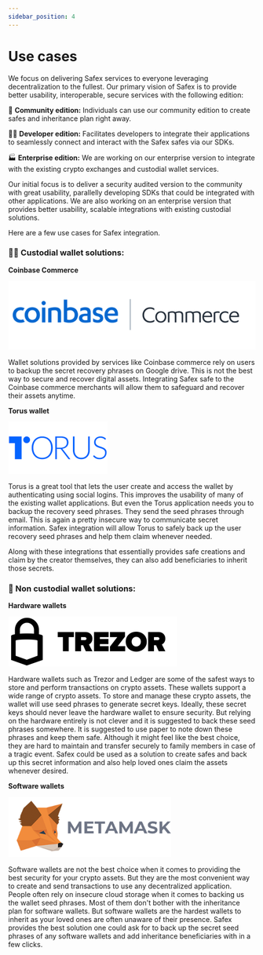 ```yaml
---
sidebar_position: 4
---
```


# Use cases


We focus on delivering Safex services to everyone leveraging decentralization to the fullest. Our primary vision of Safex is to provide better usability, interoperable, secure services with the following edition:

👯 **Community edition:** Individuals can use our community edition to create safes and inheritance plan right away.

🧑‍💻 **Developer edition:** Facilitates developers to integrate their applications to seamlessly connect and interact with the Safex safes via our SDKs.

🏭 **Enterprise edition:** We are working on our enterprise version to integrate with the existing crypto exchanges and custodial wallet services.

Our initial focus is to deliver a security audited version to the community with great usability,  parallelly developing SDKs that could be integrated with other applications. We are also working on an enterprise version that provides better usability, scalable integrations with existing custodial solutions.

Here are a few use cases for Safex integration.

### 👮‍♂️ **Custodial wallet solutions:**


**Coinbase Commerce**

![Coinbase](/img/coinbase.svg)

Wallet solutions provided by services like Coinbase commerce rely on users to backup the secret recovery phrases on Google drive. This is not the best way to secure and recover digital assets. 
Integrating Safex safe to the Coinbase commerce merchants will allow them to safeguard and recover their assets anytime. 


**Torus wallet**

![Torus](/img/torus.svg)

Torus is a great tool that lets the user create and access the wallet by authenticating using social logins. This improves the usability of many of the existing wallet applications. But even the Torus application needs you to backup the recovery seed phrases. They send the seed phrases through email. This is again a pretty insecure way to communicate secret information.
Safex integration will allow Torus to safely back up the user recovery seed phrases and help them claim whenever needed.

Along with these integrations that essentially provides safe creations and claim by the creator themselves, they can also add beneficiaries to inherit those secrets.

### 📱 Non custodial wallet solutions:


**Hardware wallets**

![Trezor](/img/trezor.svg)

Hardware wallets such as Trezor and Ledger are some of the safest ways to store and perform transactions on crypto assets. These wallets support a wide range of crypto assets. To store and manage these crypto assets, the wallet will use seed phrases to generate secret keys. Ideally, these secret keys should never leave the hardware wallet to ensure security. But relying on the hardware entirely is not clever and it is suggested to back these seed phrases somewhere. It is suggested to use paper to note down these phrases and keep them safe. Although it might feel like the best choice, they are hard to maintain and transfer securely to family members in case of a tragic event.
Safex could be used as a solution to create safes and back up this secret information and also help loved ones claim the assets whenever desired.


**Software wallets**

![Metamask](/img/metamask.svg)

Software wallets are not the best choice when it comes to providing the best security for your crypto assets. But they are the most convenient way to create and send transactions to use any decentralized application. People often rely on insecure cloud storage when it comes to backing us the wallet seed phrases. Most of them don't bother with the inheritance plan for software wallets. But software wallets are the hardest wallets to inherit as your loved ones are often unaware of their presence.
Safex provides the best solution one could ask for to back up the secret seed phrases of any software wallets and add inheritance beneficiaries with in a few clicks.
